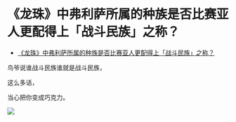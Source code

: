 # 《龙珠》中弗利萨所属的种族是否比赛亚人更配得上「战斗民族」之称？

- [《龙珠》中弗利萨所属的种族是否比赛亚人更配得上「战斗民族」之称？](https://www.zhihu.com/question/488394445/answer/2139053002)


鸟爷说谁战斗民族谁就是战斗民族，

这么多话，

当心把你变成巧克力。

![](https://pic3.zhimg.com/80/v2-3c702e616748c8c63f181f08e4bd3f87_1440w.jpg?source=c8b7c179)
